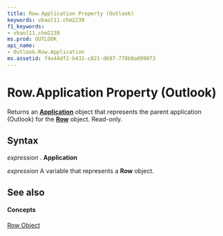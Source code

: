 ```yaml
---
title: Row.Application Property (Outlook)
keywords: vbaol11.chm2239
f1_keywords:
- vbaol11.chm2239
ms.prod: OUTLOOK
api_name:
- Outlook.Row.Application
ms.assetid: f4a44df2-b431-c821-d697-778b9a899073
---
```



# Row.Application Property (Outlook)

Returns an  **[Application](application-object-outlook.md)** object that represents the parent application (Outlook) for the **[Row](row-object-outlook.md)** object. Read-only.


## Syntax

 _expression_ . **Application**

 _expression_ A variable that represents a **Row** object.


## See also


#### Concepts


[Row Object](row-object-outlook.md)

